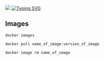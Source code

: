 ![](919853.png)
[![Typing SVG](https://readme-typing-svg.herokuapp.com?size=24&duration=4000&color=228EE6&center=true&vCenter=true&lines=Docker+commands)](https://git.io/typing-svg)

## Images

```
docker images
```
```
docker pull name_of_image:version_of_image 
```
```
docker image rm name_of_image
```
